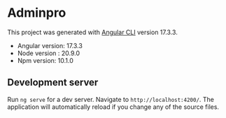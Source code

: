 # Adminpro

This project was generated with [Angular CLI](https://github.com/angular/angular-cli) version 17.3.3.

* Angular version: 17.3.3
* Node version : 20.9.0
* Npm version: 10.1.0

## Development server

Run `ng serve` for a dev server. Navigate to `http://localhost:4200/`. The application will automatically reload if you change any of the source files.



